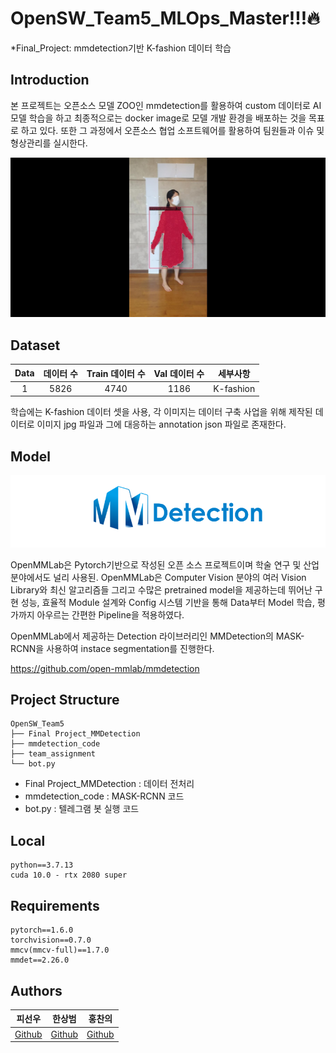 # OpenSW_Team5_MLOps_Master!!!🔥
*Final_Project: mmdetection기반 K-fashion 데이터 학습

## Introduction

본 프로젝트는 오픈소스 모델 ZOO인 mmdetection를 활용하여 custom 데이터로 AI 모델 학습을 하고 최종적으로는 docker image로 모델 개발 환경을 배포하는 것을 목표로 하고 있다. 또한 그 과정에서 오픈소스 협업 소프트웨어를 활용하여 팀원들과 이슈 및 형상관리를 실시한다.

![predict](https://github.com/SangBeom-Hahn/OpenSW_Team5/blob/main/sample_image/main.jpg)


## Dataset

|Data|데이터 수|Train 데이터 수|Val 데이터 수|세부사항|
|:-:|:-:|:-:|:-:|:-:|
|1|5826|4740|1186|K-fashion|


학습에는 K-fashion 데이터 셋을 사용, 각 이미지는 데이터 구축 사업을 위해 제작된 데이터로 이미지 jpg 파일과 그에 대응하는 annotation json 파일로 존재한다.

## Model

![project_pipeline](https://github.com/SangBeom-Hahn/OpenSW_Team5/blob/main/sample_image/mmdetection.PNG)

OpenMMLab은 Pytorch기반으로 작성된 오픈 소스 프로젝트이며 학술 연구 및 산업 분야에서도 널리 사용된. OpenMMLab은 Computer Vision 분야의 여러 Vision Library와 최신 알고리즘들 그리고 수많은 pretrained model을 제공하는데 뛰어난 구현 성능, 효율적 Module 설계와 Config 시스템 기반을 통해 Data부터 Model 학습, 평가까지 아우르는 간편한 Pipeline을 적용하였다.

OpenMMLab에서 제공하는 Detection 라이브러리인 MMDetection의 MASK-RCNN을 사용하여 instace segmentation를 진행한다.

https://github.com/open-mmlab/mmdetection



## Project Structure

```
OpenSW_Team5
├── Final Project_MMDetection
├── mmdetection_code
├── team_assignment
└── bot.py
```

- Final Project_MMDetection : 데이터 전처리
- mmdetection_code : MASK-RCNN 코드
- bot.py : 텔레그램 봇 실행 코드

## Local
```
python==3.7.13
cuda 10.0 - rtx 2080 super
```

## Requirements
```
pytorch==1.6.0
torchvision==0.7.0
mmcv(mmcv-full)==1.7.0
mmdet==2.26.0
```

## Authors

|피선우|한상범|홍찬의|
|:-:|:-:|:-:|
|[Github](https://github.com/SunWoo98Pi)|[Github](https://github.com/SangBeom-Hahn)|[Github](https://github.com/hcu55)|
